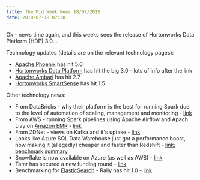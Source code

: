 ```yaml
---
title: The Mid Week News 18/07/2018
date: 2018-07-18 07:30
---
```

Ok - news time again, and this weeks sees the release of Hortonworks Data Platform (HDP) 3.0...
<!--more-->

Technology updates (details are on the relevant technology pages):

* [Apache Phoenix](/technologies/apache-phoenix/) has hit 5.0
* [Hortonworks Data Platform](/technologies/hortonworks-data-platform/) has hit the big 3.0 - lots of info after the link
* [Apache Ambari](/technologies/apache-ambari/) has hit 2.7
* [Hortonworks SmartSense](/technologies/hortonworks-smartsense/) has hit 1.5

Other technology news:

* From DataBricks - why their platform is the best for running Spark due to the level of automation of scaling, management and monitoring - [link](https://databricks.com/blog/2018/07/17/apache-spark-clusters-in-autopilot-mode.html)
* From AWS - running Spark pipelines using Apache Airflow and Apach Livy on [Amazon EMR](/technologies/amazon-emr/) - [link](https://aws.amazon.com/blogs/big-data/build-a-concurrent-data-orchestration-pipeline-using-amazon-emr-and-apache-livy/)
* From ZDNet - views on Kafka and it's uptake - [link](https://www.zdnet.com/article/kafka-is-establishing-its-toehold/)
* Looks like Azure SQL Data Warehouse just got a performance boost, now making it (allegedly) cheaper and faster than Redshift - [link](https://azure.microsoft.com/en-us/blog/lightning-fast-query-performance-with-azure-sql-data-warehouse/); [benchmark summary](https://azure.microsoft.com/en-us/blog/azure-sets-new-performance-benchmarks-with-sql-data-warehouse/)
* Snowflake is now available on Azure (as well as AWS) - [link](https://www.zdnet.com/article/snowflakes-cloud-data-warehouse-comes-to-microsoft-azure/)
* Tamr has secured a new funding round - [link](https://www.datanami.com/2018/07/11/tamr-preps-for-growth-with-18m-round/)
* Benchmarking for [ElasticSearch](/technologies/elasticsearch/) - Rally has hit 1.0 - [link](https://www.elastic.co/blog/rally-1-0-0-released-benchmark-elasticsearch-like-we-do)